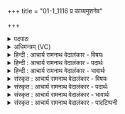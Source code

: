 +++
title = "01-1_1116 प्र काव्यमुशनेव"

+++
<details><summary>पदपाठः</summary>

प्र꣢। का꣡व्य꣢꣯म्। उ꣣श꣡ना꣢। इ꣣व। ब्रुवाणः꣢। दे꣣वः꣢। दे꣣वा꣡ना꣢म्। ज꣡नि꣢꣯म। वि꣣वक्ति। म꣡हि꣢꣯व्रतः। म꣡हि꣢꣯। व्र꣣तः। शु꣡चि꣢꣯बन्धुः। शु꣡चि꣢꣯। ब꣣न्धुः। पावकः꣢। प꣣दा꣢। व꣣राहः꣢। अ꣣भि꣢। ए꣣ति। रे꣡भ꣢꣯न्। १११६।
</details>

<details><summary>अधिमन्त्रम् (VC)</summary>

- पवमानः सोमः
- वृषगणो वासिष्ठः
- त्रिष्टुप्
- धैवतः
</details>

<details><summary>हिन्दी : आचार्य रामनाथ वेदालंकार - विषयः</summary>

प्रथम ऋचा की पूर्वार्चिक में ५२४ क्रमाङ्क पर परमात्मा के विषय में व्याख्या की जा चुकी है। यहाँ आचार्य और शिष्य का विषय कहा जा रहा है।
</details>

<details><summary>हिन्दी : आचार्य रामनाथ वेदालंकार - पदार्थः</summary>

पदार्थान्वयभाषाः -  (उशना इव) मनुष्यों के हितकाङ्क्षी परमेश्वर के समान अर्थात् जैसे परमेश्वर ने सृष्टि के आदि में वेदकाव्य का उपदेश किया था, वैसे ही (काव्यम्) वेदकाव्य को (प्र ब्रुवाणः) छात्रों के लिए उपदेश करता हुआ (देवः) दिव्य गुणों से युक्त सोम अर्थात् विद्यारस का भण्डार आचार्य (देवानाम्) जगत् के दिव्य पदार्थ सूर्य, चन्द्र, विद्युत्, नक्षत्र, जल, वायु, अग्नि, पर्वत, नदी, समुद्र आदियों के (जनिम्) जन्म की (विवत्ति) व्याख्या करता है अर्थात् कैसे उन पदार्थों की उत्पत्ति हुई, उन पदार्थों में क्या गुण हैं, क्या उनका उपयोग है, आदि बातें शिष्यों को बतलाता है। (महिव्रतः) महान् व्रतों और महान् कर्मोंवाला, (शुचिबन्धुः) पवित्र परमेश्वर जिसका बन्धु है, ऐसा (पावकः) पवित्रता देनेवाला (वराहः) जलवर्षी बादल के समान विद्यावर्षी आचार्य (पदा) शास्त्रों के सुबन्त एवं तिङन्त पदों का (रेभन्) उच्चारण करता हुआ (अभ्येति) पढ़ाने के लिए आता है ॥१॥ यहाँ उपमालङ्कार है ॥१॥
</details>

<details><summary>हिन्दी : आचार्य रामनाथ वेदालंकार - भावार्थः</summary>

भावार्थभाषाः -  सब शास्त्रों में पारंगत, सुयोग्य आचार्य शास्त्र के गूढ़ तत्त्व का भी इस प्रकार उपदेश करता है, जिससे विद्यार्थियों की बुद्धि में वह विषय हस्तामलकवत् स्पष्ट हो जाता है। स्वयं पवित्र, दूसरों को पवित्र करनेवाला, परमेश्वर का सखा वह आचार्य छात्रों का वन्दनीय होता है ॥१॥
</details>

<details><summary>संस्कृत : आचार्य रामनाथ वेदालंकार - विषयः</summary>

तत्र प्रथमा ऋक् पूर्वार्चिके ५२४ क्रमाङ्के परमात्मविषये व्याख्याता। अत्राचार्यशिष्यविषय उच्यते।
</details>

<details><summary>संस्कृत : आचार्य रामनाथ वेदालंकार - पदार्थः</summary>

पदार्थान्वयभाषाः -  (उशना इव) जनानां हितकामः परमेश्वर इव, परमेश्वरो यथा सृष्ट्यादौ वेदकाव्यमुपदिष्टवान् तथा (काव्यम्) वेदकाव्यम् (प्र ब्रुवाणः) छात्रेभ्य उपदिशन् (देवः) दिव्यगुणयुक्तः सोमः विद्यारसागारः आचार्यः (देवानाम्) जगतो दिव्यपदार्थानां सूर्यचन्द्रविद्युन्नक्षत्रजलवाय्वग्निगिरिसरित्सागर- प्रभृतीनाम् (जनिम) जन्म (विवक्ति) व्याख्याति। कथं तेषां पदार्थानां जन्म संजातं, किंगुणास्ते पदार्थाः, कश्च तेषामुपयोग इत्यादि शिष्याणां पुरतो व्याचष्टे। [वच परिभाषणे, अदादिः, वक्ति इति प्राप्ते व्यत्ययेन विकरणस्य श्लुः, बहुलं छन्दसि। अ० ७।४।७८ इत्यभ्यासस्य इत्वम्।] (महिव्रतः) महाव्रतः महाकर्मा वा, (शुचिबन्धुः) शुचिः पवित्रः परमेश्वरो बन्धुर्यस्य सः, (पावकः) पवित्रतासम्पादकः (वराहः) जलवर्षको मेघ इव विद्यावर्षकः आचार्यः। [वराहो मेघो भवति वराहारः। निरु० ५।४।२१।] (पदा) शास्त्राणां सुप्तिङन्तादीनि पदानि (रेभन्) उच्चारयन्। [रेभृ शब्दे, भ्वादिः।] (अभ्येति) अध्यापनार्थमागच्छति ॥१॥ अत्रोपमालङ्कारः ॥१॥
</details>

<details><summary>संस्कृत : आचार्य रामनाथ वेदालंकार - भावार्थः</summary>

भावार्थभाषाः -  सर्वेषां शास्त्राणां पारंगतः सुयोग्य आचार्यो गूढमपि शास्त्रतत्त्वं तथोपदिशति यथा विद्यार्थिनां मतौ स विषयो हस्तामलकवत् स्पष्टो जायते। स्वयं पवित्रोऽन्येषां पावकः परमेश्वरस्य सखा स आचार्यश्छात्राणां वन्दनीयः खलु ॥१॥
</details>

<details><summary>संस्कृत : आचार्य रामनाथ वेदालंकार - पादटिप्पनी</summary>

टिप्पणी:   १. ऋ० ९।९७।७, साम० ५२४।
</details>